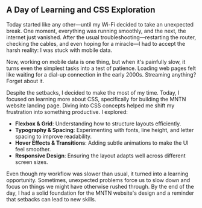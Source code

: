 ## **A Day of Learning and CSS Exploration**

Today started like any other—until my Wi-Fi decided to take an unexpected break. One moment, everything was running smoothly, and the next, the internet just vanished. After the usual troubleshooting—restarting the router, checking the cables, and even hoping for a miracle—I had to accept the harsh reality: I was stuck with mobile data.

Now, working on mobile data is one thing, but when it's painfully slow, it turns even the simplest tasks into a test of patience. Loading web pages felt like waiting for a dial-up connection in the early 2000s. Streaming anything? Forget about it.

Despite the setbacks, I decided to make the most of my time. Today, I focused on learning more about CSS, specifically for building the MNTN website landing page. Diving into CSS concepts helped me shift my frustration into something productive. I explored:

* **Flexbox & Grid**: Understanding how to structure layouts efficiently.
* **Typography & Spacing**: Experimenting with fonts, line height, and letter spacing to improve readability.
* **Hover Effects & Transitions**: Adding subtle animations to make the UI feel smoother.
* **Responsive Design**: Ensuring the layout adapts well across different screen sizes.

Even though my workflow was slower than usual, it turned into a learning opportunity. Sometimes, unexpected problems force us to slow down and focus on things we might have otherwise rushed through. By the end of the day, I had a solid foundation for the MNTN website's design and a reminder that setbacks can lead to new skills.